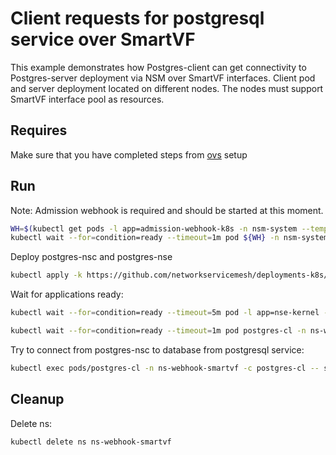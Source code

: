 # Client requests for postgresql service over SmartVF

This example demonstrates how Postgres-client can get connectivity to Postgres-server deployment via NSM over SmartVF interfaces.
Client pod and server deployment located on different nodes. The nodes must support SmartVF interface pool as resources.


## Requires

Make sure that you have completed steps from [ovs](../../ovs) setup

## Run

Note: Admission webhook is required and should be started at this moment.
```bash
WH=$(kubectl get pods -l app=admission-webhook-k8s -n nsm-system --template '{{range .items}}{{.metadata.name}}{{"\n"}}{{end}}')
kubectl wait --for=condition=ready --timeout=1m pod ${WH} -n nsm-system
```

Deploy postgres-nsc and postgres-nse
```bash
kubectl apply -k https://github.com/networkservicemesh/deployments-k8s/examples/features/webhook-smartvf?ref=39c83a53b16bff9987ee58d55aaed59ad381c5e3
```

Wait for applications ready:
```bash
kubectl wait --for=condition=ready --timeout=5m pod -l app=nse-kernel -n ns-webhook-smartvf
```
```bash
kubectl wait --for=condition=ready --timeout=1m pod postgres-cl -n ns-webhook-smartvf
```

Try to connect from postgres-nsc to database from postgresql service:
```bash
kubectl exec pods/postgres-cl -n ns-webhook-smartvf -c postgres-cl -- sh -c 'PGPASSWORD=admin psql -h 172.16.1.100 -p 5432 -U admin test'
```

## Cleanup

Delete ns:
```bash
kubectl delete ns ns-webhook-smartvf
```

